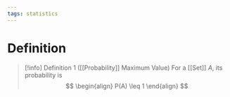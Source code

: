 ```yaml
---
tags: statistics
---
```


# Definition

> [!info] Definition 1 ([[Probability]] Maximum Value)
> For a [[Set]] $A$, its probability is
> $$
> \begin{align}
> P(A) \leq 1
> \end{align}
> $$